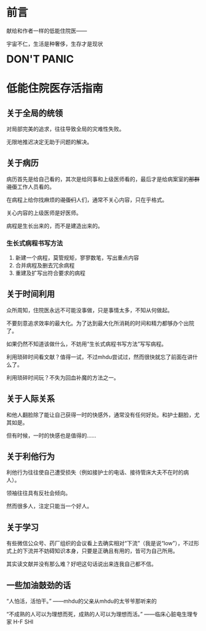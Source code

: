 # 前言

献给和作者一样的低能住院医——

宇宙不仁，生活是种奢侈，生存才是现状

<a style="font-size:20pt"><strong>DON'T PANIC</strong></a>


# 低能住院医存活指南

## 关于全局的统领

对局部完美的追求，往往导致全局的灾难性失败。

无限地推迟决定无助于问题的解决。

## 关于病历

病历首先是给自己看的，其次是给同事和上级医师看的，最后才是给病案室的~~那群混蛋~~工作人员看的。

在病程上给你找麻烦的~~混蛋们~~人们，通常不关心内容，只在乎格式。

关心内容的上级医师是好医师。

病程是生长出来的，而不是建造出来的。

### 生长式病程书写方法
1. 新建一个病程，莫管规矩，寥寥数笔，写出重点内容
2. 合并病程及删去冗余病程
3. 重建及扩写出符合要求的病程


## 关于时间利用

众所周知，住院医永远不可能没事做，只是事情太多，不知从何做起。

不要刻意追求效率的最大化。为了达到最大化所消耗的时间和精力都够办个出院了。

如果仍然不知道该做什么，不妨用“生长式病程书写方法”写写病程。

利用琐碎时间看文献？值得一试，不过mhdu尝试过，然而很快就忘了前面在讲什么了。

利用琐碎时间玩？不失为回血补魔的方法之一。


## 关于人际关系

和他人翻脸除了能让自己获得一时的快感外，通常没有任何好处。和护士翻脸，尤其如是。

但有时候，一时的快感也是值得的……

## 关于利他行为

利他行为往往使自己遭受损失（例如接护士的电话、接待管床大夫不在时的病人）。

领袖往往具有反社会倾向。

然而很多人，注定只能当一个好人。


## 关于学习

有些微信公众号、药厂组织的会议看上去确实相对“下流”（我是说“low”），不过形式上的下流并不妨碍知识本身，只要是正确且有用的，皆可为自己所用。

其实读文献并没有那么难？好吧这句话说出来连我自己都不信。


## 一些加油鼓劲的话

“人怕活，活怕干。” ——mhdu的父亲从mhdu的太爷爷那听来的

“不成熟的人可以为理想而死，成熟的人可以为理想而活。” ——临床心脏电生理专家 H-F SHI


<!--
当遭遇不便时，实时想到住院医去留不是医院发展的决定因素，主任的才是。

忘记常用软件的便利，多数医院领导既没有信息化的觉悟，也不具备能力，少数院领导满足其一，兼而有之。


# 后记
作为一个住院医，科研、论文、乃至玩，都建立在临床工作完成的基础上。作为一个低能的住院医，在临床工作上消耗全部精力，必将导致思维的迟缓、错误的增多、临床工作以外任务的延搁以及休闲时间的缩减，从而导致效率的进一步下降、患者蒙受损失、与上级医师的关系恶化、科研和论文的受阻及收到他人的恶评，并可能引火烧身，断绝行医之路。本文初版由资深低能住院医起草，根据自身经验撰写，并在Github上开源。既为自己提醒，也为。欢迎诸君加入补充。

## 贡献者（排名不分先后，如果你这么认为）
* mhdu
-->
